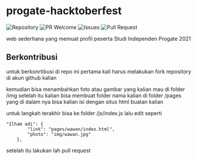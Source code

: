 # progate-hacktoberfest

![Repository](https://img.shields.io/badge/github-quotes-brightgreen?logo=github&style=flat)
![PR Welcome](https://img.shields.io/badge/PRs-welcome-brightgreen)
![Issues](https://img.shields.io/github/issues/IlhamSetiawan/progate-hacktoberfest)
![Pull Request](https://img.shields.io/github/issues-pr/IlhamSetiawan/progate-hacktoberfest)

web sederhana yang memuat profil peserta Studi Independen Progate 2021

## Berkontribusi

untuk berkonrtibusi di repo ini  pertama kali harus melakukan fork repository di akun github kalian


kemudian  bisa menambahkan foto atau gambar yang kalian mau di folder /img
setelah itu kalian bisa membuat folder nama kalian di folder /pages yang di dalam nya bisa kalian isi dengan situs html buatan kalian

untuk langkah terakhir  bisa ke folder /js/index.js lalu edit seperti

```
"Ilham adi": {
        "link": "pages/wawan/index.html",
        "photo": "img/wawan.jpg"
    },

```
setelah itu lakukan lah pull request
